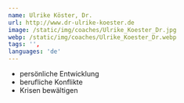 ```yaml
---
name: Ulrike Köster, Dr.
url: http://www.dr-ulrike-koester.de
image: /static/img/coaches/Ulrike_Koester_Dr.jpg
webp: /static/img/coaches/Ulrike_Koester_Dr.webp
tags: '',
languages: 'de'
---
```


<ul><li>persönliche Entwicklung&nbsp;</li><li>berufliche Konflikte&nbsp;</li><li>Krisen bewältigen</li></ul>